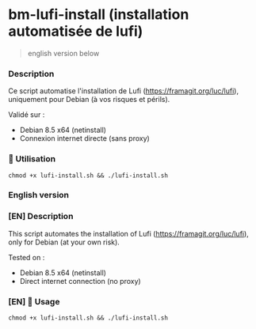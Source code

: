 bm-lufi-install (installation automatisée de lufi)
===

> english version below

### Description
Ce script automatise l'installation de Lufi (https://framagit.org/luc/lufi), uniquement pour Debian (à vos risques et périls).

Validé sur :

- Debian 8.5 x64 (netinstall)
- Connexion internet directe (sans proxy)

### 🚀 Utilisation
```chmod +x lufi-install.sh && ./lufi-install.sh```

### English version

### [EN] Description
This script automates the installation of Lufi (https://framagit.org/luc/lufi), only for Debian (at your own risk).

Tested on :

- Debian 8.5 x64 (netinstall)
- Direct internet connection (no proxy)

### [EN] 🚀 Usage
```chmod +x lufi-install.sh && ./lufi-install.sh```